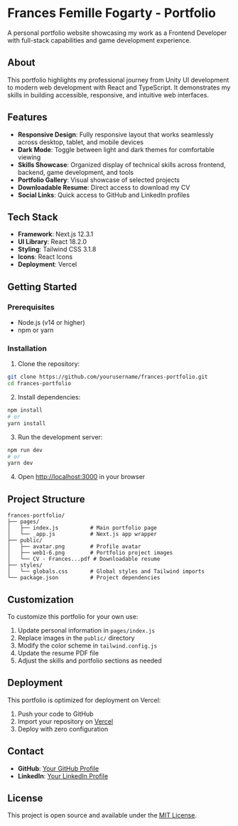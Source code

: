 # Frances Femille Fogarty - Portfolio

A personal portfolio website showcasing my work as a Frontend Developer with full-stack capabilities and game development experience.

## About

This portfolio highlights my professional journey from Unity UI development to modern web development with React and TypeScript. It demonstrates my skills in building accessible, responsive, and intuitive web interfaces.

## Features

- **Responsive Design**: Fully responsive layout that works seamlessly across desktop, tablet, and mobile devices
- **Dark Mode**: Toggle between light and dark themes for comfortable viewing
- **Skills Showcase**: Organized display of technical skills across frontend, backend, game development, and tools
- **Portfolio Gallery**: Visual showcase of selected projects
- **Downloadable Resume**: Direct access to download my CV
- **Social Links**: Quick access to GitHub and LinkedIn profiles

## Tech Stack

- **Framework**: Next.js 12.3.1
- **UI Library**: React 18.2.0
- **Styling**: Tailwind CSS 3.1.8
- **Icons**: React Icons
- **Deployment**: Vercel

## Getting Started

### Prerequisites

- Node.js (v14 or higher)
- npm or yarn

### Installation

1. Clone the repository:
```bash
git clone https://github.com/yourusername/frances-portfolio.git
cd frances-portfolio
```

2. Install dependencies:
```bash
npm install
# or
yarn install
```

3. Run the development server:
```bash
npm run dev
# or
yarn dev
```

4. Open [http://localhost:3000](http://localhost:3000) in your browser

## Project Structure

```
frances-portfolio/
├── pages/
│   ├── index.js          # Main portfolio page
│   └── _app.js           # Next.js app wrapper
├── public/
│   ├── avatar.png        # Profile avatar
│   ├── web1-6.png        # Portfolio project images
│   └── CV - Frances...pdf # Downloadable resume
├── styles/
│   └── globals.css       # Global styles and Tailwind imports
└── package.json          # Project dependencies
```

## Customization

To customize this portfolio for your own use:

1. Update personal information in `pages/index.js`
2. Replace images in the `public/` directory
3. Modify the color scheme in `tailwind.config.js`
4. Update the resume PDF file
5. Adjust the skills and portfolio sections as needed

## Deployment

This portfolio is optimized for deployment on Vercel:

1. Push your code to GitHub
2. Import your repository on [Vercel](https://vercel.com)
3. Deploy with zero configuration

## Contact

- **GitHub**: [Your GitHub Profile](https://github.com/yourusername)
- **LinkedIn**: [Your LinkedIn Profile](https://linkedin.com/in/yourusername)

## License

This project is open source and available under the [MIT License](LICENSE).
